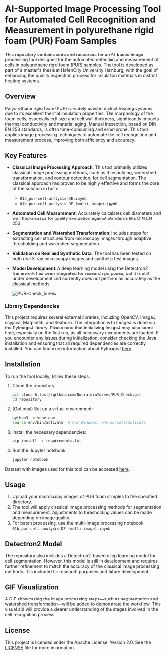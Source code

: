 # AI-Supported Image Processing Tool for Automated Cell Recognition and Measurement in polyurethane rigid foam (PUR) Foam Samples

This repository contains code and resources for an AI-based image processing tool designed for the automated detection and measurement of cells in polyurethane rigid foam (PUR) samples. The tool is developed as part of a master's thesis at HafenCity University Hamburg, with the goal of enhancing the quality inspection process for insulation materials in district heating systems.

## Overview

Polyurethane rigid foam (PUR) is widely used in district heating systems due to its excellent thermal insulation properties. The morphology of the foam cells, especially cell size and cell wall thickness, significantly impacts thermal conductivity and material aging. Manual inspection, based on DIN EN 253 standards, is often time-consuming and error-prone. This tool applies image processing techniques to automate the cell recognition and measurement process, improving both efficiency and accuracy.

## Key Features

- **Classical Image Processing Approach**: This tool primarily utilizes classical image processing methods, such as thresholding, watershed transformation, and contour detection, for cell segmentation. The classical approach has proven to be highly effective and forms the core of the solution in both:
  - `01a_pur-cell-analysis-DE.ipynb`
  - `01b_pur-cell-analysis-DE (multi-image).ipynb`
- **Automated Cell Measurement**: Accurately calculates cell diameters and wall thicknesses for quality evaluation against standards like DIN EN 253.
- **Segmentation and Watershed Transformation**: Includes steps for extracting cell structures from microscopy images through adaptive thresholding and watershed segmentation.
- **Validation on Real and Synthetic Data**: The tool has been tested on both real X-ray microscopy images and synthetic test images.
- **Model Development**: A deep learning model using the Detectron2 framework has been integrated for research purposes, but it is still under development and currently does not perform as accurately as the classical methods.

  ![PUR-Check_Idrees](https://github.com/user-attachments/assets/c03be6f7-fecd-4510-9fbf-70bd5debf00e)

### Library Dependencies

This project requires several external libraries, including OpenCV, ImageJ, scyjava, Matplotlib, and Seaborn. The integration with ImageJ is done via the PyImageJ library. Please note that initializing ImageJ may take some time, especially on the first run, as all necessary components are loaded. If you encounter any issues during initialization, consider checking the Java installation and ensuring that all required dependencies are correctly installed. You can find more information about PyImageJ [here](https://github.com/imagej/pyimagej?tab=readme-ov-file).

## Installation

To run the tool locally, follow these steps:

1. Clone the repository:
   ```bash
   git clone https://github.com/NouraldinIdrees/PUR-Check.git
   cd repository
   ```

2. (Optional) Set up a virtual environment:
   ```bash
   python3 -m venv env
   source env/bin/activate  # For Windows: env\Scripts\activate
   ```

3. Install the necessary dependencies:
   ```bash
   pip install -r requirements.txt
   ```

4. Run the Jupyter notebook:
   ```bash
   jupyter notebook
   ```
   
Dataset with images used for this tool can be accessed [here](https://drive.google.com/drive/folders/1HdWGsBG0VT-5mqdjPOTnnfafEywor_vK?usp=sharing).

## Usage

1. Upload your microscopy images of PUR foam samples to the specified directory.
2. The tool will apply classical image processing methods for segmentation and measurement. Adjustments to thresholding values can be made depending on image quality.
3. For batch processing, use the multi-image processing notebook `01b_pur-cell-analysis-DE (multi-image).ipynb`.

## Detectron2 Model

The repository also includes a Detectron2-based deep learning model for cell segmentation. However, this model is still in development and requires further refinement to match the accuracy of the classical image processing methods. It is included for research purposes and future development.

## GIF Visualization

A GIF showcasing the image processing steps—such as segmentation and watershed transformation—will be added to demonstrate the workflow. This visual aid will provide a clearer understanding of the stages involved in the cell recognition process.

## License

This project is licensed under the Apache License, Version 2.0. See the [LICENSE](LICENSE) file for more information.
